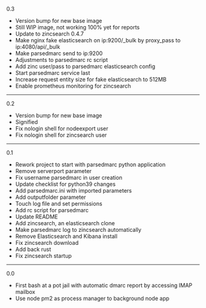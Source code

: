 0.3

* Version bump for new base image
* Still WIP image, not working 100% yet for reports
* Update to zincsearch 0.4.7
* Make nginx fake elasticsearch on ip:9200/_bulk by proxy_pass to ip:4080/api/_bulk
* Make parsedmarc send to ip:9200
* Adjustments to parsedmarc rc script
* Add zinc user/pass to parsedmarc elasticsearch config
* Start parsedmarc service last
* Increase request entity size for fake elasticsearch to 512MB
* Enable prometheus monitoring for zincsearch

---

0.2

* Version bump for new base image
* Signified
* Fix nologin shell for nodeexport user
* Fix nologin shell for zincsearch user

---

0.1

* Rework project to start with parsedmarc python application
* Remove serverport parameter
* Fix username parsedmarc in user creation
* Update checklist for python39 changes
* Add parsedmarc.ini with imported parameters
* Add outputfolder parameter
* Touch log file and set permissions
* Add rc script for parsedmarc
* Update README
* Add zincsearch, an elasticsearch clone
* Make parsedmarc log to zincsearch automatically
* Remove Elasticsearch and Kibana install
* Fix zincsearch download
* Add back rust
* Fix zincsearch startup

---

0.0

* First bash at a pot jail with automatic dmarc report by accessing IMAP mailbox
* Use node pm2 as process manager to background node app
